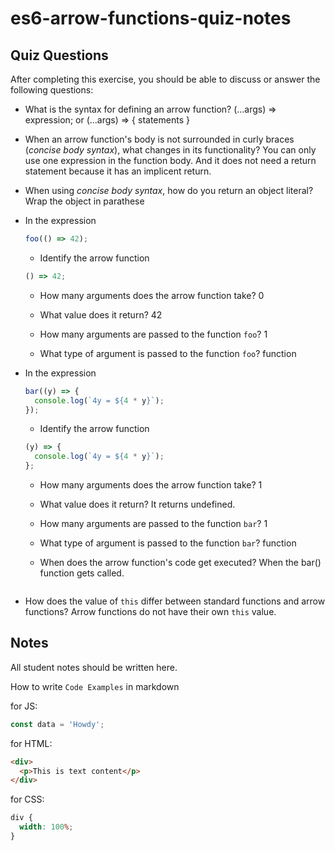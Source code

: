 # es6-arrow-functions-quiz-notes

## Quiz Questions

After completing this exercise, you should be able to discuss or answer the following questions:

- What is the syntax for defining an arrow function?
  (...args) => expression; or (...args) => { statements }

- When an arrow function's body is not surrounded in curly braces (_concise body syntax_), what changes in its functionality?
  You can only use one expression in the function body. And it does not need a return statement because it has an implicent return.

- When using _concise body syntax_, how do you return an object literal?
  Wrap the object in parathese

- In the expression

  ```js
  foo(() => 42);
  ```

  - Identify the arrow function

  ```js
  () => 42;
  ```

  - How many arguments does the arrow function take?
    0

  - What value does it return?
    42

  - How many arguments are passed to the function `foo`?
    1

  - What type of argument is passed to the function `foo`?
    function

- In the expression

  ```js
  bar((y) => {
    console.log(`4y = ${4 * y}`);
  });
  ```

  - Identify the arrow function

  ```js
  (y) => {
    console.log(`4y = ${4 * y}`);
  };
  ```

  - How many arguments does the arrow function take?
    1

  - What value does it return?
    It returns undefined.

  - How many arguments are passed to the function `bar`?
    1

  - What type of argument is passed to the function `bar`?
    function

  - When does the arrow function's code get executed?
    When the bar() function gets called.

  ```

  ```

- How does the value of `this` differ between standard functions and arrow functions?
  Arrow functions do not have their own `this` value.

## Notes

All student notes should be written here.

How to write `Code Examples` in markdown

for JS:

```javascript
const data = 'Howdy';
```

for HTML:

```html
<div>
  <p>This is text content</p>
</div>
```

for CSS:

```css
div {
  width: 100%;
}
```
